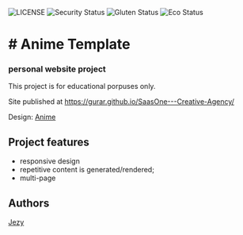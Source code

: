 ![LICENSE](https://img.shields.io/badge/license-MIT-blue.svg?style=flat-square)
![Security Status](https://img.shields.io/security-headers?label=Security&url=https%3A%2F%2Fgithub.com&style=flat-square)
![Gluten Status](https://img.shields.io/badge/Gluten-Free-green.svg)
![Eco Status](https://img.shields.io/badge/ECO-Friendly-green.svg)

# # Anime Template
### personal website project

This project is for educational porpuses only.

Site published at https://gurar.github.io/SaasOne---Creative-Agency/

Design: [Anime](https://preview.colorlib.com/theme/anime/)

## Project features
- responsive design
- repetitive content is generated/rendered;
- multi-page

## Authors
[Jezy](https://github.com/Gurar)